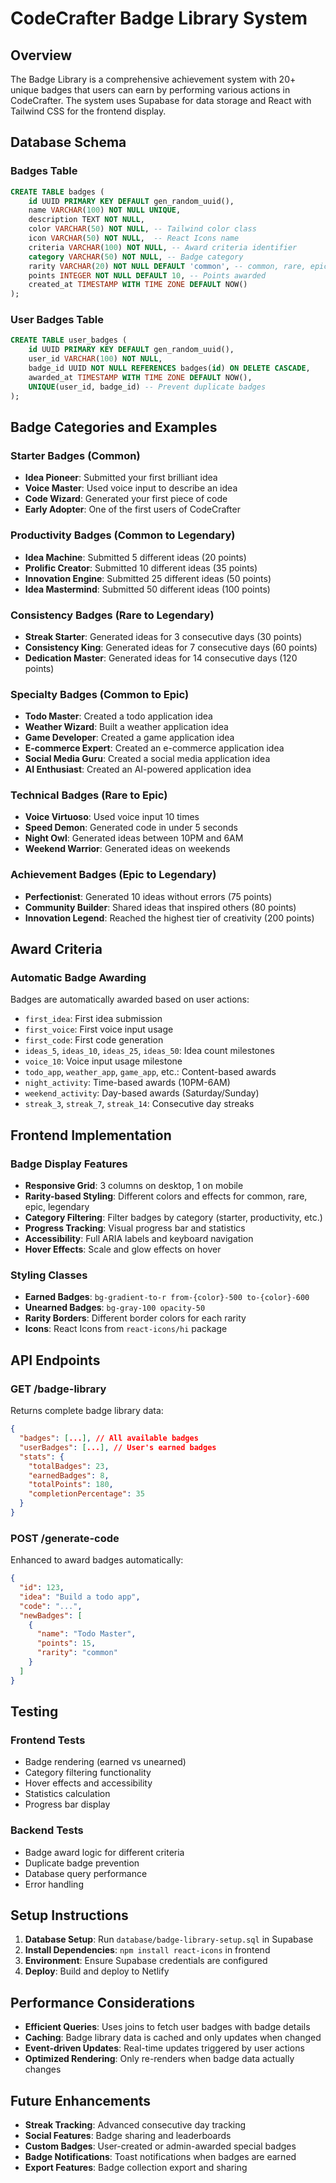 # CodeCrafter Badge Library System

## Overview
The Badge Library is a comprehensive achievement system with 20+ unique badges that users can earn by performing various actions in CodeCrafter. The system uses Supabase for data storage and React with Tailwind CSS for the frontend display.

## Database Schema

### Badges Table
```sql
CREATE TABLE badges (
    id UUID PRIMARY KEY DEFAULT gen_random_uuid(),
    name VARCHAR(100) NOT NULL UNIQUE,
    description TEXT NOT NULL,
    color VARCHAR(50) NOT NULL, -- Tailwind color class
    icon VARCHAR(50) NOT NULL,  -- React Icons name
    criteria VARCHAR(100) NOT NULL, -- Award criteria identifier
    category VARCHAR(50) NOT NULL, -- Badge category
    rarity VARCHAR(20) NOT NULL DEFAULT 'common', -- common, rare, epic, legendary
    points INTEGER NOT NULL DEFAULT 10, -- Points awarded
    created_at TIMESTAMP WITH TIME ZONE DEFAULT NOW()
);
```

### User Badges Table
```sql
CREATE TABLE user_badges (
    id UUID PRIMARY KEY DEFAULT gen_random_uuid(),
    user_id VARCHAR(100) NOT NULL,
    badge_id UUID NOT NULL REFERENCES badges(id) ON DELETE CASCADE,
    awarded_at TIMESTAMP WITH TIME ZONE DEFAULT NOW(),
    UNIQUE(user_id, badge_id) -- Prevent duplicate badges
);
```

## Badge Categories and Examples

### Starter Badges (Common)
- **Idea Pioneer**: Submitted your first brilliant idea
- **Voice Master**: Used voice input to describe an idea
- **Code Wizard**: Generated your first piece of code
- **Early Adopter**: One of the first users of CodeCrafter

### Productivity Badges (Common to Legendary)
- **Idea Machine**: Submitted 5 different ideas (20 points)
- **Prolific Creator**: Submitted 10 different ideas (35 points)
- **Innovation Engine**: Submitted 25 different ideas (50 points)
- **Idea Mastermind**: Submitted 50 different ideas (100 points)

### Consistency Badges (Rare to Legendary)
- **Streak Starter**: Generated ideas for 3 consecutive days (30 points)
- **Consistency King**: Generated ideas for 7 consecutive days (60 points)
- **Dedication Master**: Generated ideas for 14 consecutive days (120 points)

### Specialty Badges (Common to Epic)
- **Todo Master**: Created a todo application idea
- **Weather Wizard**: Built a weather application idea
- **Game Developer**: Created a game application idea
- **E-commerce Expert**: Created an e-commerce application idea
- **Social Media Guru**: Created a social media application idea
- **AI Enthusiast**: Created an AI-powered application idea

### Technical Badges (Rare to Epic)
- **Voice Virtuoso**: Used voice input 10 times
- **Speed Demon**: Generated code in under 5 seconds
- **Night Owl**: Generated ideas between 10PM and 6AM
- **Weekend Warrior**: Generated ideas on weekends

### Achievement Badges (Epic to Legendary)
- **Perfectionist**: Generated 10 ideas without errors (75 points)
- **Community Builder**: Shared ideas that inspired others (80 points)
- **Innovation Legend**: Reached the highest tier of creativity (200 points)

## Award Criteria

### Automatic Badge Awarding
Badges are automatically awarded based on user actions:

- `first_idea`: First idea submission
- `first_voice`: First voice input usage
- `first_code`: First code generation
- `ideas_5`, `ideas_10`, `ideas_25`, `ideas_50`: Idea count milestones
- `voice_10`: Voice input usage milestone
- `todo_app`, `weather_app`, `game_app`, etc.: Content-based awards
- `night_activity`: Time-based awards (10PM-6AM)
- `weekend_activity`: Day-based awards (Saturday/Sunday)
- `streak_3`, `streak_7`, `streak_14`: Consecutive day streaks

## Frontend Implementation

### Badge Display Features
- **Responsive Grid**: 3 columns on desktop, 1 on mobile
- **Rarity-based Styling**: Different colors and effects for common, rare, epic, legendary
- **Category Filtering**: Filter badges by category (starter, productivity, etc.)
- **Progress Tracking**: Visual progress bar and statistics
- **Accessibility**: Full ARIA labels and keyboard navigation
- **Hover Effects**: Scale and glow effects on hover

### Styling Classes
- **Earned Badges**: `bg-gradient-to-r from-{color}-500 to-{color}-600`
- **Unearned Badges**: `bg-gray-100 opacity-50`
- **Rarity Borders**: Different border colors for each rarity
- **Icons**: React Icons from `react-icons/hi` package

## API Endpoints

### GET /badge-library
Returns complete badge library data:
```json
{
  "badges": [...], // All available badges
  "userBadges": [...], // User's earned badges
  "stats": {
    "totalBadges": 23,
    "earnedBadges": 8,
    "totalPoints": 180,
    "completionPercentage": 35
  }
}
```

### POST /generate-code
Enhanced to award badges automatically:
```json
{
  "id": 123,
  "idea": "Build a todo app",
  "code": "...",
  "newBadges": [
    {
      "name": "Todo Master",
      "points": 15,
      "rarity": "common"
    }
  ]
}
```

## Testing

### Frontend Tests
- Badge rendering (earned vs unearned)
- Category filtering functionality
- Hover effects and accessibility
- Statistics calculation
- Progress bar display

### Backend Tests
- Badge award logic for different criteria
- Duplicate badge prevention
- Database query performance
- Error handling

## Setup Instructions

1. **Database Setup**: Run `database/badge-library-setup.sql` in Supabase
2. **Install Dependencies**: `npm install react-icons` in frontend
3. **Environment**: Ensure Supabase credentials are configured
4. **Deploy**: Build and deploy to Netlify

## Performance Considerations

- **Efficient Queries**: Uses joins to fetch user badges with badge details
- **Caching**: Badge library data is cached and only updates when changed
- **Event-driven Updates**: Real-time updates triggered by user actions
- **Optimized Rendering**: Only re-renders when badge data actually changes

## Future Enhancements

- **Streak Tracking**: Advanced consecutive day tracking
- **Social Features**: Badge sharing and leaderboards
- **Custom Badges**: User-created or admin-awarded special badges
- **Badge Notifications**: Toast notifications when badges are earned
- **Export Features**: Badge collection export and sharing